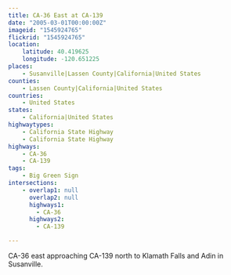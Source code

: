 ```yaml
---
title: CA-36 East at CA-139
date: "2005-03-01T00:00:00Z"
imageid: "1545924765"
flickrid: "1545924765"
location:
    latitude: 40.419625
    longitude: -120.651225
places:
    - Susanville|Lassen County|California|United States
counties:
    - Lassen County|California|United States
countries:
    - United States
states:
    - California|United States
highwaytypes:
    - California State Highway
    - California State Highway
highways:
    - CA-36
    - CA-139
tags:
    - Big Green Sign
intersections:
    - overlap1: null
      overlap2: null
      highways1:
        - CA-36
      highways2:
        - CA-139

---
```

CA-36 east approaching CA-139 north to Klamath Falls and Adin in Susanville.